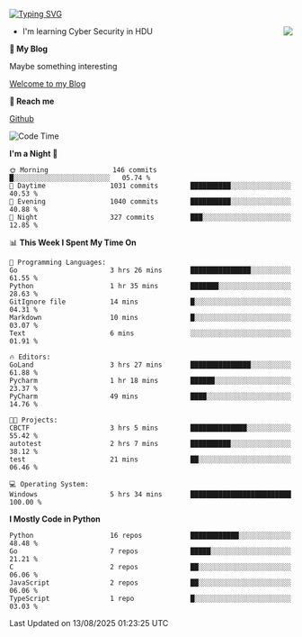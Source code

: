 [![Typing SVG](https://readme-typing-svg.herokuapp.com?font=Fira+Code&pause=1000&random=false&width=450&height=60&lines=Hello+%F0%9F%91%8B%F0%9F%8F%BB;I'm+JBNRZ)](https://git.io/typing-svg)

<a href="#">
  <img align="right" src="https://github-readme-stats.vercel.app/api?username=JBNRZ&show_icons=true&bg_color=15,f2f7fd,E0EAFC" />
</a>

- I'm learning Cyber Security in HDU

 **🌱 My Blog**

Maybe something interesting

[Welcome to my Blog](https://jbnrz.com.cn/)

 **💬 Reach me** 

[Github](https://github.com/JBNRZ)


<!--START_SECTION:waka-->
![Code Time](http://img.shields.io/badge/Code%20Time-1%2C366%20hrs%2010%20mins-blue)

**I'm a Night 🦉** 

```text
🌞 Morning                146 commits         █░░░░░░░░░░░░░░░░░░░░░░░░   05.74 % 
🌆 Daytime                1031 commits        ██████████░░░░░░░░░░░░░░░   40.53 % 
🌃 Evening                1040 commits        ██████████░░░░░░░░░░░░░░░   40.88 % 
🌙 Night                  327 commits         ███░░░░░░░░░░░░░░░░░░░░░░   12.85 % 
```


📊 **This Week I Spent My Time On** 

```text
💬 Programming Languages: 
Go                       3 hrs 26 mins       ███████████████░░░░░░░░░░   61.55 % 
Python                   1 hr 35 mins        ███████░░░░░░░░░░░░░░░░░░   28.63 % 
GitIgnore file           14 mins             █░░░░░░░░░░░░░░░░░░░░░░░░   04.31 % 
Markdown                 10 mins             █░░░░░░░░░░░░░░░░░░░░░░░░   03.07 % 
Text                     6 mins              ░░░░░░░░░░░░░░░░░░░░░░░░░   01.91 % 

🔥 Editors: 
GoLand                   3 hrs 27 mins       ███████████████░░░░░░░░░░   61.88 % 
Pycharm                  1 hr 18 mins        ██████░░░░░░░░░░░░░░░░░░░   23.37 % 
PyCharm                  49 mins             ████░░░░░░░░░░░░░░░░░░░░░   14.76 % 

🐱‍💻 Projects: 
CBCTF                    3 hrs 5 mins        ██████████████░░░░░░░░░░░   55.42 % 
autotest                 2 hrs 7 mins        ██████████░░░░░░░░░░░░░░░   38.12 % 
test                     21 mins             ██░░░░░░░░░░░░░░░░░░░░░░░   06.46 % 

💻 Operating System: 
Windows                  5 hrs 34 mins       █████████████████████████   100.00 % 
```

**I Mostly Code in Python** 

```text
Python                   16 repos            ████████████░░░░░░░░░░░░░   48.48 % 
Go                       7 repos             █████░░░░░░░░░░░░░░░░░░░░   21.21 % 
C                        2 repos             ██░░░░░░░░░░░░░░░░░░░░░░░   06.06 % 
JavaScript               2 repos             ██░░░░░░░░░░░░░░░░░░░░░░░   06.06 % 
TypeScript               1 repo              █░░░░░░░░░░░░░░░░░░░░░░░░   03.03 % 
```




 Last Updated on 13/08/2025 01:23:25 UTC
<!--END_SECTION:waka-->
